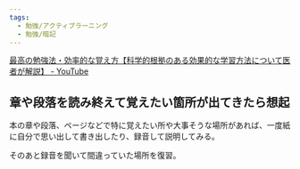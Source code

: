 ```yaml
---
tags:
  - 勉強/アクティブラーニング
  - 勉強/暗記
---
```

[最高の勉強法・効率的な覚え方【科学的根拠のある効果的な学習方法について医者が解説】 - YouTube](https://www.youtube.com/watch?time_continue=577&v=DDGVsAWgdYc&embeds_referring_euri=https%3A%2F%2Flifeimprovement.hatenablog.com%2F&source_ve_path=Mjg2NjMsMjg2NjMsMTM5MTE3LDIzODUx&feature=emb_title)

## 章や段落を読み終えて覚えたい箇所が出てきたら想起

本の章や段落、ページなどで特に覚えたい所や大事そうな場所があれば、一度紙に自分で思い出して書き出したり、録音して説明してみる。

そのあと録音を聞いて間違っていた場所を復習。

